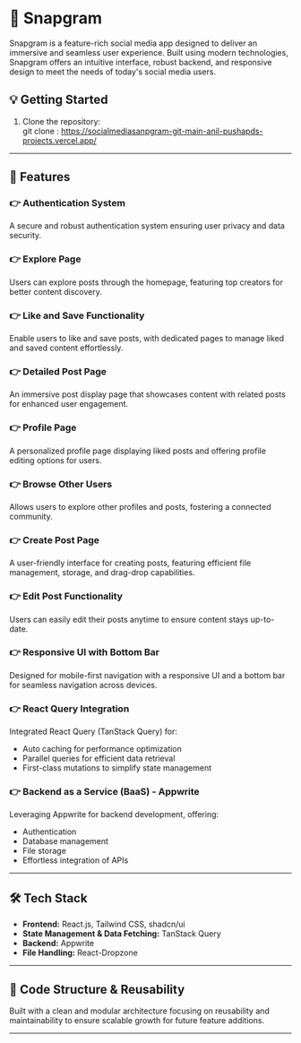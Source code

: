 
# 🚀 Snapgram  

Snapgram is a feature-rich social media app designed to deliver an immersive and seamless user experience. Built using modern technologies, Snapgram offers an intuitive interface, robust backend, and responsive design to meet the needs of today's social media users.


## 💡 Getting Started  

1. Clone the repository:  
   git clone : https://socialmediasanpgram-git-main-anil-pushapds-projects.vercel.app/



---

## 🔋 Features

### 👉 **Authentication System**  
A secure and robust authentication system ensuring user privacy and data security.  

### 👉 **Explore Page**  
Users can explore posts through the homepage, featuring top creators for better content discovery.  

### 👉 **Like and Save Functionality**  
Enable users to like and save posts, with dedicated pages to manage liked and saved content effortlessly.  

### 👉 **Detailed Post Page**  
An immersive post display page that showcases content with related posts for enhanced user engagement.  

### 👉 **Profile Page**  
A personalized profile page displaying liked posts and offering profile editing options for users.  

### 👉 **Browse Other Users**  
Allows users to explore other profiles and posts, fostering a connected community.  

### 👉 **Create Post Page**  
A user-friendly interface for creating posts, featuring efficient file management, storage, and drag-drop capabilities.  

### 👉 **Edit Post Functionality**  
Users can easily edit their posts anytime to ensure content stays up-to-date.  

### 👉 **Responsive UI with Bottom Bar**  
Designed for mobile-first navigation with a responsive UI and a bottom bar for seamless navigation across devices.  

### 👉 **React Query Integration**  
Integrated React Query (TanStack Query) for:  
- Auto caching for performance optimization  
- Parallel queries for efficient data retrieval  
- First-class mutations to simplify state management  

### 👉 **Backend as a Service (BaaS) - Appwrite**  
Leveraging Appwrite for backend development, offering:  
- Authentication  
- Database management  
- File storage  
- Effortless integration of APIs  

---

## 🛠️ Tech Stack  
- **Frontend:** React.js, Tailwind CSS, shadcn/ui  
- **State Management & Data Fetching:** TanStack Query  
- **Backend:** Appwrite  
- **File Handling:** React-Dropzone  

---

## 📂 Code Structure & Reusability  
Built with a clean and modular architecture focusing on reusability and maintainability to ensure scalable growth for future feature additions.

---



